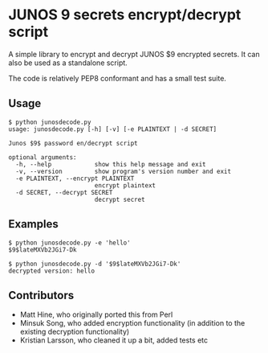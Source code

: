 # JUNOS $9$ secrets encrypt/decrypt script
A simple library to encrypt and decrypt JUNOS $9 encrypted secrets. It can also
be used as a standalone script.

The code is relatively PEP8 conformant and has a small test suite.

## Usage
```
$ python junosdecode.py
usage: junosdecode.py [-h] [-v] [-e PLAINTEXT | -d SECRET]

Junos $9$ password en/decrypt script

optional arguments:
  -h, --help            show this help message and exit
  -v, --version         show program's version number and exit
  -e PLAINTEXT, --encrypt PLAINTEXT
                        encrypt plaintext
  -d SECRET, --decrypt SECRET
                        decrypt secret

```

## Examples
```
$ python junosdecode.py -e 'hello'
$9$lateMXVb2JGi7-Dk

$ python junosdecode.py -d '$9$lateMXVb2JGi7-Dk'
decrypted version: hello
```


## Contributors
* Matt Hine, who originally ported this from Perl
* Minsuk Song, who added encryption functionality (in addition to the existing decryption functionality)
* Kristian Larsson, who cleaned it up a bit, added tests etc
